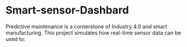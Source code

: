 # Smart-sensor-Dashbard
Predictive maintenance is a cornerstone of Industry 4.0 and smart manufacturing. This project simulates how real-time sensor data can be used to:
